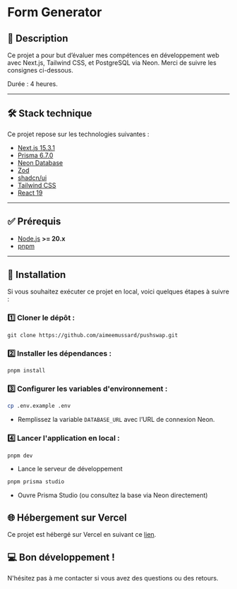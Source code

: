 # Form Generator

## 📝 Description

Ce projet a pour but d’évaluer mes compétences en développement web avec Next.js, Tailwind CSS, et PostgreSQL via Neon. Merci de suivre les consignes ci-dessous.

Durée : 4 heures.

---

## 🛠️ Stack technique

Ce projet repose sur les technologies suivantes :

- [Next.js 15.3.1](https://nextjs.org/)
- [Prisma 6.7.0](https://www.prisma.io/)
- [Neon Database](https://neon.tech/)
- [Zod](https://zod.dev/)
- [shadcn/ui](https://ui.shadcn.com/)
- [Tailwind CSS](https://tailwindcss.com/)
- [React 19](https://react.dev/)

---

## ✅ Prérequis

- [Node.js](https://nodejs.org/) **>= 20.x**
- [pnpm](https://pnpm.io/installation)

---

## 🚀 Installation

Si vous souhaitez exécuter ce projet en local, voici quelques étapes à suivre :

### 1️⃣ Cloner le dépôt :

`git clone https://github.com/aimeemussard/pushswap.git`

### 2️⃣ Installer les dépendances :

`pnpm install`

### 3️⃣ Configurer les variables d'environnement :

```bash
cp .env.example .env
```

- Remplissez la variable `DATABASE_URL` avec l’URL de connexion Neon.

### 4️⃣ Lancer l'application en local :

```bash
pnpm dev
```

- Lance le serveur de développement

```bash
pnpm prisma studio
``` 

- Ouvre Prisma Studio (ou consultez la base via Neon directement)


## 🌐 Hébergement sur Vercel

Ce projet est hébergé sur Vercel en suivant ce [lien](www..com).

## 💻 Bon développement !

N'hésitez pas à me contacter si vous avez des questions ou des retours.
